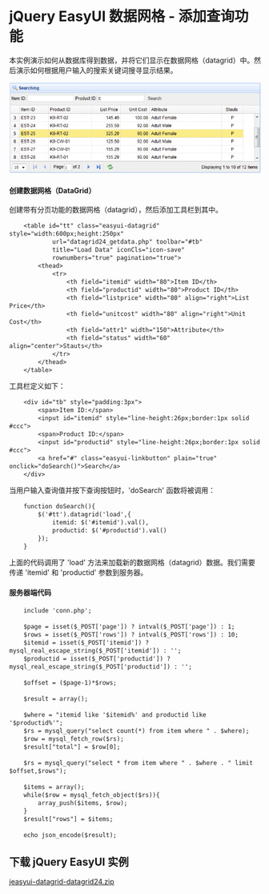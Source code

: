 # jQuery EasyUI 数据网格 - 添加查询功能

本实例演示如何从数据库得到数据，并将它们显示在数据网格（datagrid）中。然后演示如何根据用户输入的搜索关键词搜寻显示结果。

![](img/datagrid24.png)

#### 创建数据网格（DataGrid）

创建带有分页功能的数据网格（datagrid），然后添加工具栏到其中。

```
	<table id="tt" class="easyui-datagrid" style="width:600px;height:250px"
			url="datagrid24_getdata.php" toolbar="#tb"
			title="Load Data" iconCls="icon-save"
			rownumbers="true" pagination="true">
		<thead>
			<tr>
				<th field="itemid" width="80">Item ID</th>
				<th field="productid" width="80">Product ID</th>
				<th field="listprice" width="80" align="right">List Price</th>
				<th field="unitcost" width="80" align="right">Unit Cost</th>
				<th field="attr1" width="150">Attribute</th>
				<th field="status" width="60" align="center">Stauts</th>
			</tr>
		</thead>
	</table>

```

工具栏定义如下：

```
	<div id="tb" style="padding:3px">
		<span>Item ID:</span>
		<input id="itemid" style="line-height:26px;border:1px solid #ccc">
		<span>Product ID:</span>
		<input id="productid" style="line-height:26px;border:1px solid #ccc">
		<a href="#" class="easyui-linkbutton" plain="true" onclick="doSearch()">Search</a>
	</div>

```

当用户输入查询值并按下查询按钮时，'doSearch' 函数将被调用：

```
	function doSearch(){
		$('#tt').datagrid('load',{
			itemid: $('#itemid').val(),
			productid: $('#productid').val()
		});
	}

```

上面的代码调用了 'load' 方法来加载新的数据网格（datagrid）数据。我们需要传递 'itemid' 和 'productid' 参数到服务器。

#### 服务器端代码

```
	include 'conn.php';

	$page = isset($_POST['page']) ? intval($_POST['page']) : 1;
	$rows = isset($_POST['rows']) ? intval($_POST['rows']) : 10;
	$itemid = isset($_POST['itemid']) ? mysql_real_escape_string($_POST['itemid']) : '';
	$productid = isset($_POST['productid']) ? mysql_real_escape_string($_POST['productid']) : '';

	$offset = ($page-1)*$rows;

	$result = array();

	$where = "itemid like '$itemid%' and productid like '$productid%'";
	$rs = mysql_query("select count(*) from item where " . $where);
	$row = mysql_fetch_row($rs);
	$result["total"] = $row[0];

	$rs = mysql_query("select * from item where " . $where . " limit $offset,$rows");

	$items = array();
	while($row = mysql_fetch_object($rs)){
		array_push($items, $row);
	}
	$result["rows"] = $items;

	echo json_encode($result);

```

## 下载 jQuery EasyUI 实例

[jeasyui-datagrid-datagrid24.zip](/try/jeasyui/download/jeasyui-datagrid-datagrid24.zip)

 